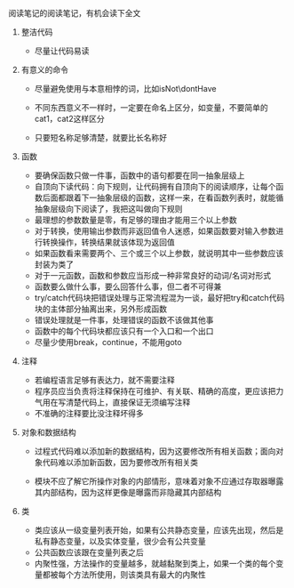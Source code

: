阅读笔记的阅读笔记，有机会读下全文

1. 整洁代码

   - 尽量让代码易读

2. 有意义的命令

   - 尽量避免使用与本意相悖的词，比如isNot\dontHave

   - 不同东西意义不一样时，一定要在命名上区分，如变量，不要简单的cat1，cat2这样区分

   - 只要短名称足够清楚，就要比长名称好

3. 函数

   - 要确保函数只做一件事，函数中的语句都要在同一抽象层级上
   - 自顶向下读代码：向下规则，让代码拥有自顶向下的阅读顺序，让每个函数后面都跟着下一抽象层级的函数，这样一来，在看函数列表时，就能循抽象层级向下阅读了，我把这叫做向下规则
   - 最理想的参数数量是零，有足够的理由才能用三个以上参数
   - 对于转换，使用输出参数而非返回值令人迷惑，如果函数要对输入参数进行转换操作，转换结果就该体现为返回值
   - 如果函数看来需要两个、三个或三个以上参数，就说明其中一些参数应该封装为类了
   - 对于一元函数，函数和参数应当形成一种非常良好的动词/名词对形式
   - 函数要么做什么事，要么回答什么事，但二者不可得兼
   - try/catch代码块把错误处理与正常流程混为一谈，最好把try和catch代码块的主体部分抽离出来，另外形成函数
   - 错误处理就是一件事，处理错误的函数不该做其他事
   - 函数中的每个代码块都应该只有一个入口和一个出口
   - 尽量少使用break，continue，不能用goto

4. 注释

   - 若编程语言足够有表达力，就不需要注释
   - 程序员应当负责将注释保持在可维护、有关联、精确的高度，更应该把力气用在写清楚代码上，直接保证无须编写注释
   - 不准确的注释要比没注释坏得多

5. 对象和数据结构

   - 过程式代码难以添加新的数据结构，因为这要修改所有相关函数；面向对象代码难以添加新函数，因为要修改所有相关类

   - 模块不应了解它所操作对象的内部情形，意味着对象不应通过存取器曝露其内部结构，因为这样更像是曝露而非隐藏其内部结构

6. 类

   - 类应该从一级变量列表开始，如果有公共静态变量，应该先出现，然后是私有静态变量，以及实体变量，很少会有公共变量
   - 公共函数应该跟在变量列表之后
   - 内聚性强，方法操作的变量越多，就越黏聚到类上，如果一个类的每个变量都被每个方法所使用，则该类具有最大的内聚性

   